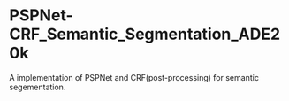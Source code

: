 # PSPNet-CRF_Semantic_Segmentation_ADE20k
A implementation of PSPNet and CRF(post-processing) for semantic segementation.
